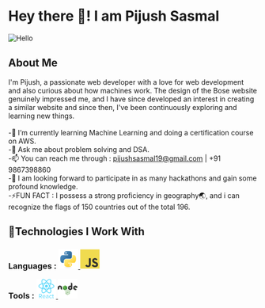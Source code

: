 # Hey there 👋! I am Pijush Sasmal

![Hello]("https://tenor.com/view/cat-typing-typing-on-computer-computer-work-laptop-gif-21481919")
## About Me
I'm Pijush, a passionate web developer with a love for web development and also curious about how machines work. 
The design of the Bose website genuinely impressed me, and I have since developed an interest in creating a similar website and since then, I've been continuously exploring and learning new things.
<br><br>
-🌱 I’m currently learning Machine Learning and doing a certification course on AWS.<br>
-💬 Ask me about problem solving and DSA.<br>
-📫 You can reach me through : pijushsasmal19@gmail.com | +91 9867398860<br>
-👯 I am looking forward to participate in as many hackathons and gain some profound knowledge.<br>
-⚡FUN FACT : I possess a strong proficiency in geography🌏, and i can recognize the flags of 150 countries out of the total 196.<br>

## 🚀Technologies I Work With
  <p align="left"><h3>Languages : 
  <a href="https://www.python.org" target="_blank" rel="noreferrer"> 
    <img src="https://raw.githubusercontent.com/devicons/devicon/master/icons/python/python-original.svg" alt="python" width="40" height="40"/> 
  </a>
  <a href="https://www.javascript.com" target="_blank" rel="noreferrer"> 
    <img src="https://raw.githubusercontent.com/devicons/devicon/master/icons/javascript/javascript-original.svg" alt="javascript" width="40" height="40"/> 
  </a>
    <br>
    <p align = "left"> Tools : 
  <a href="https://reactjs.org/" target="_blank" rel="noreferrer">
    <img src="https://raw.githubusercontent.com/devicons/devicon/master/icons/react/react-original-wordmark.svg" alt="react" width="40" height="40"/> 
  </a>
  <a href="https://nodejs.org" target="_blank" rel="noreferrer"> 
    <img src="https://raw.githubusercontent.com/devicons/devicon/master/icons/nodejs/nodejs-original-wordmark.svg" alt="nodejs" width="40" height="40"/> 
  </a>
  </p>

